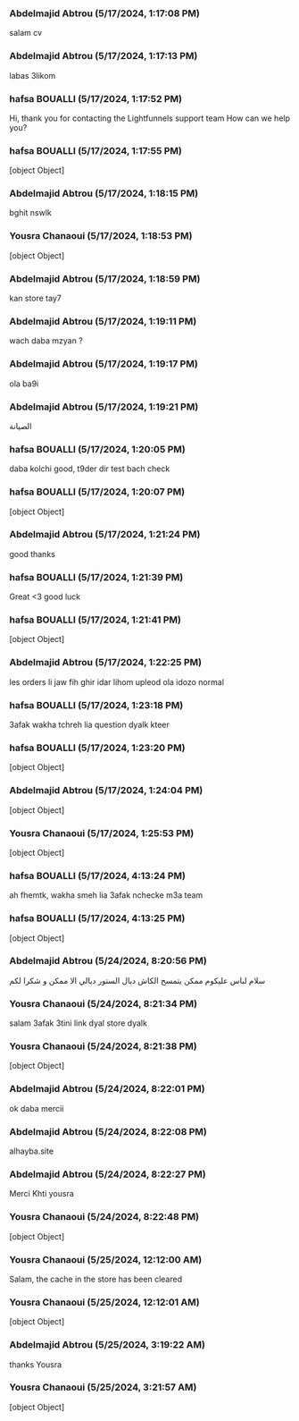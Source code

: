 ### Abdelmajid Abtrou (5/17/2024, 1:17:08 PM)

salam cv

### Abdelmajid Abtrou (5/17/2024, 1:17:13 PM)

labas 3likom

### hafsa BOUALLI (5/17/2024, 1:17:52 PM)

Hi, thank you for contacting the Lightfunnels support team
How can we help you?

### hafsa BOUALLI (5/17/2024, 1:17:55 PM)

[object Object]

### Abdelmajid Abtrou (5/17/2024, 1:18:15 PM)

bghit nswlk

### Yousra Chanaoui (5/17/2024, 1:18:53 PM)

[object Object]

### Abdelmajid Abtrou (5/17/2024, 1:18:59 PM)

kan store tay7

### Abdelmajid Abtrou (5/17/2024, 1:19:11 PM)

wach daba mzyan ?

### Abdelmajid Abtrou (5/17/2024, 1:19:17 PM)

ola ba9i

### Abdelmajid Abtrou (5/17/2024, 1:19:21 PM)

الصيانة

### hafsa BOUALLI (5/17/2024, 1:20:05 PM)

daba kolchi good, t9der dir test bach check

### hafsa BOUALLI (5/17/2024, 1:20:07 PM)

[object Object]

### Abdelmajid Abtrou (5/17/2024, 1:21:24 PM)

good thanks

### hafsa BOUALLI (5/17/2024, 1:21:39 PM)

Great <3 good luck

### hafsa BOUALLI (5/17/2024, 1:21:41 PM)

[object Object]

### Abdelmajid Abtrou (5/17/2024, 1:22:25 PM)

les orders li jaw fih ghir idar lihom upleod ola idozo normal

### hafsa BOUALLI (5/17/2024, 1:23:18 PM)

3afak wakha tchreh lia question dyalk kteer

### hafsa BOUALLI (5/17/2024, 1:23:20 PM)

[object Object]

### Abdelmajid Abtrou (5/17/2024, 1:24:04 PM)

[object Object]

### Yousra Chanaoui (5/17/2024, 1:25:53 PM)

[object Object]

### hafsa BOUALLI (5/17/2024, 4:13:24 PM)

ah fhemtk, wakha smeh lia 3afak nchecke m3a team

### hafsa BOUALLI (5/17/2024, 4:13:25 PM)

[object Object]

### Abdelmajid Abtrou (5/24/2024, 8:20:56 PM)

سلام لباس عليكوم ممكن يتمسح الكاش ديال الستور ديالي الا ممكن و شكرا لكم

### Yousra Chanaoui (5/24/2024, 8:21:34 PM)

salam 3afak 3tini link dyal store dyalk

### Yousra Chanaoui (5/24/2024, 8:21:38 PM)

[object Object]

### Abdelmajid Abtrou (5/24/2024, 8:22:01 PM)

ok daba mercii

### Abdelmajid Abtrou (5/24/2024, 8:22:08 PM)

alhayba.site

### Abdelmajid Abtrou (5/24/2024, 8:22:27 PM)

Merci Khti yousra

### Yousra Chanaoui (5/24/2024, 8:22:48 PM)

[object Object]

### Yousra Chanaoui (5/25/2024, 12:12:00 AM)

Salam, the cache in the store has been cleared 

### Yousra Chanaoui (5/25/2024, 12:12:01 AM)

[object Object]

### Abdelmajid Abtrou (5/25/2024, 3:19:22 AM)

thanks Yousra

### Yousra Chanaoui (5/25/2024, 3:21:57 AM)

[object Object]
